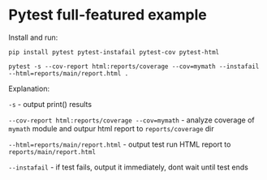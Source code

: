 # Pytest full-featured example

Install and run:

```
pip install pytest pytest-instafail pytest-cov pytest-html

pytest -s --cov-report html:reports/coverage --cov=mymath --instafail --html=reports/main/report.html .
```

Explanation:

`-s` - output print() results

`--cov-report html:reports/coverage --cov=mymath` - analyze coverage of `mymath` module and outpur html report to `reports/coverage` dir

`--html=reports/main/report.html` - output test run HTML report to `reports/main/report.html`

`--instafail` - if test fails, output it immediately, dont wait until test ends


